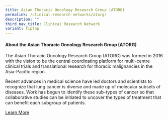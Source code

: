 ```yaml
---
title: Asian Thoracic Oncology Research Group (ATORG)
permalink: /clinical-research-networks/atorg/
description: ""
third_nav_title: Clinical Research Network
variant: tiptap
---
```

<h4><strong>About the Asian Thoracic Oncology Research Group (ATORG)</strong></h4><p>The Asian Thoracic Oncology Research Group (ATORG) was formed in 2016 with the vision to be the central coordinating platform for multi-centre clinical trials and translational research for thoracic malignancies in the Asia-Pacific region.</p><p>Recent advances in medical science have led doctors and scientists to recognize that lung cancer is diverse and made up of molecular subsets of diseases. Work has begun to identify these sub-types of cancer so that collaborative studies can be initiated to uncover the types of treatment that can benefit each subgroup of patients.</p><p><a href="/atorg/about-atorg/" rel="noopener noreferrer nofollow" target="_blank">Learn More</a></p>